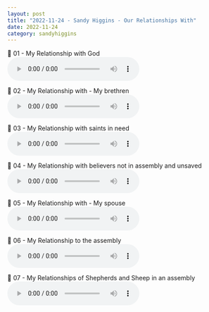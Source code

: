 ```yaml
---
layout: post
title: "2022-11-24 - Sandy Higgins - Our Relationships With"
date: 2022-11-24
category: sandyhiggins
---
```


<p>
🎵 01 - My Relationship with God <br>
<audio controls>
  <source src="https://archive.org/download/sandy-higgins-ministry-messages/2022-11-24%20-%20Sandy%20Higgins%20-%20Our%20Relationships%20With/1-My-Relationship-with-God.mp3" type="audio/mpeg">
  Your browser does not support the audio element.
</audio>
</p>
<p>
🎵 02 - My Relationship with - My brethren <br>
<audio controls>
  <source src="https://archive.org/download/sandy-higgins-ministry-messages/2022-11-24%20-%20Sandy%20Higgins%20-%20Our%20Relationships%20With/2-My-Relationship-with-my-brethren.mp3" type="audio/mpeg">
  Your browser does not support the audio element.
</audio>
</p>
<p>
🎵 03 - My Relationship with saints in need <br>
<audio controls>
  <source src="https://archive.org/download/sandy-higgins-ministry-messages/2022-11-24%20-%20Sandy%20Higgins%20-%20Our%20Relationships%20With/3-My-Relationship-with-saints-in-need.mp3" type="audio/mpeg">
  Your browser does not support the audio element.
</audio>
</p>
<p>
🎵 04 - My Relationship with believers not in assembly and unsaved <br>
<audio controls>
  <source src="https://archive.org/download/sandy-higgins-ministry-messages/2022-11-24%20-%20Sandy%20Higgins%20-%20Our%20Relationships%20With/4-My-Relationship-with-believers-not-in-assembly-and-unsaved.mp3" type="audio/mpeg">
  Your browser does not support the audio element.
</audio>
</p>
<p>
🎵 05 - My Relationship with - My spouse <br>
<audio controls>
  <source src="https://archive.org/download/sandy-higgins-ministry-messages/2022-11-24%20-%20Sandy%20Higgins%20-%20Our%20Relationships%20With/5-My-Relationship-with-my-spouse.mp3" type="audio/mpeg">
  Your browser does not support the audio element.
</audio>
</p>
<p>
🎵 06 - My Relationship to the assembly <br>
<audio controls>
  <source src="https://archive.org/download/sandy-higgins-ministry-messages/2022-11-24%20-%20Sandy%20Higgins%20-%20Our%20Relationships%20With/6-My-Relationship-to-the-assembly.mp3" type="audio/mpeg">
  Your browser does not support the audio element.
</audio>
</p>
<p>
🎵 07 - My Relationships of Shepherds and Sheep in an assembly <br>
<audio controls>
  <source src="https://archive.org/download/sandy-higgins-ministry-messages/2022-11-24%20-%20Sandy%20Higgins%20-%20Our%20Relationships%20With/7-My-Relationships-of-Shepherds-and-Sheep-in-an-assembly.mp3" type="audio/mpeg">
  Your browser does not support the audio element.
</audio>
</p>

